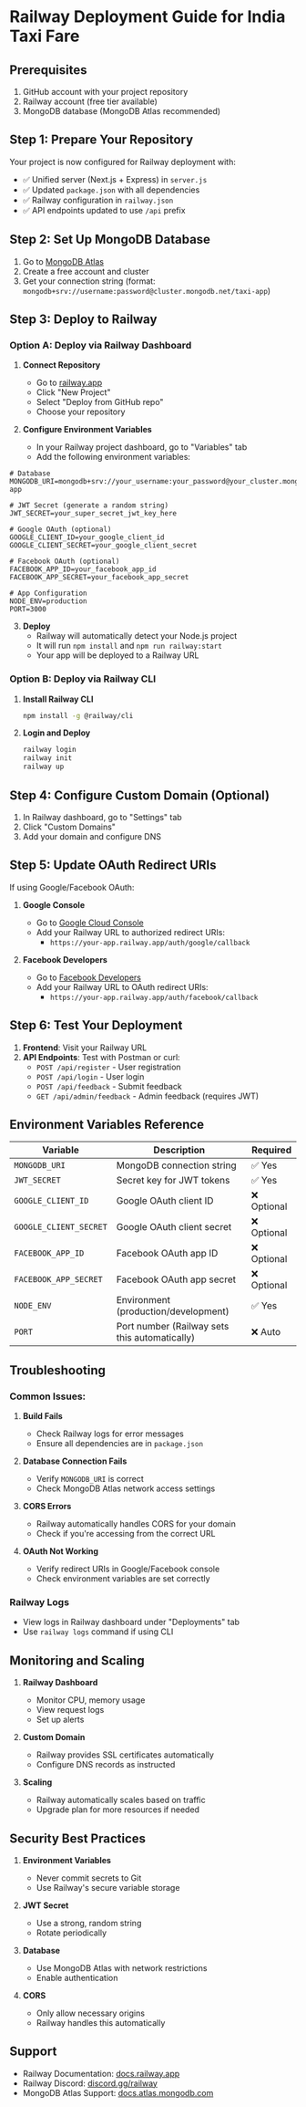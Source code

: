 # Railway Deployment Guide for India Taxi Fare

## Prerequisites
1. GitHub account with your project repository
2. Railway account (free tier available)
3. MongoDB database (MongoDB Atlas recommended)

## Step 1: Prepare Your Repository

Your project is now configured for Railway deployment with:
- ✅ Unified server (Next.js + Express) in `server.js`
- ✅ Updated `package.json` with all dependencies
- ✅ Railway configuration in `railway.json`
- ✅ API endpoints updated to use `/api` prefix

## Step 2: Set Up MongoDB Database

1. Go to [MongoDB Atlas](https://www.mongodb.com/atlas)
2. Create a free account and cluster
3. Get your connection string (format: `mongodb+srv://username:password@cluster.mongodb.net/taxi-app`)

## Step 3: Deploy to Railway

### Option A: Deploy via Railway Dashboard

1. **Connect Repository**
   - Go to [railway.app](https://railway.app)
   - Click "New Project"
   - Select "Deploy from GitHub repo"
   - Choose your repository

2. **Configure Environment Variables**
   - In your Railway project dashboard, go to "Variables" tab
   - Add the following environment variables:

```env
# Database
MONGODB_URI=mongodb+srv://your_username:your_password@your_cluster.mongodb.net/taxi-app

# JWT Secret (generate a random string)
JWT_SECRET=your_super_secret_jwt_key_here

# Google OAuth (optional)
GOOGLE_CLIENT_ID=your_google_client_id
GOOGLE_CLIENT_SECRET=your_google_client_secret

# Facebook OAuth (optional)
FACEBOOK_APP_ID=your_facebook_app_id
FACEBOOK_APP_SECRET=your_facebook_app_secret

# App Configuration
NODE_ENV=production
PORT=3000
```

3. **Deploy**
   - Railway will automatically detect your Node.js project
   - It will run `npm install` and `npm run railway:start`
   - Your app will be deployed to a Railway URL

### Option B: Deploy via Railway CLI

1. **Install Railway CLI**
   ```bash
   npm install -g @railway/cli
   ```

2. **Login and Deploy**
   ```bash
   railway login
   railway init
   railway up
   ```

## Step 4: Configure Custom Domain (Optional)

1. In Railway dashboard, go to "Settings" tab
2. Click "Custom Domains"
3. Add your domain and configure DNS

## Step 5: Update OAuth Redirect URIs

If using Google/Facebook OAuth:

1. **Google Console**
   - Go to [Google Cloud Console](https://console.cloud.google.com)
   - Add your Railway URL to authorized redirect URIs:
     - `https://your-app.railway.app/auth/google/callback`

2. **Facebook Developers**
   - Go to [Facebook Developers](https://developers.facebook.com)
   - Add your Railway URL to OAuth redirect URIs:
     - `https://your-app.railway.app/auth/facebook/callback`

## Step 6: Test Your Deployment

1. **Frontend**: Visit your Railway URL
2. **API Endpoints**: Test with Postman or curl:
   - `POST /api/register` - User registration
   - `POST /api/login` - User login
   - `POST /api/feedback` - Submit feedback
   - `GET /api/admin/feedback` - Admin feedback (requires JWT)

## Environment Variables Reference

| Variable | Description | Required |
|----------|-------------|----------|
| `MONGODB_URI` | MongoDB connection string | ✅ Yes |
| `JWT_SECRET` | Secret key for JWT tokens | ✅ Yes |
| `GOOGLE_CLIENT_ID` | Google OAuth client ID | ❌ Optional |
| `GOOGLE_CLIENT_SECRET` | Google OAuth client secret | ❌ Optional |
| `FACEBOOK_APP_ID` | Facebook OAuth app ID | ❌ Optional |
| `FACEBOOK_APP_SECRET` | Facebook OAuth app secret | ❌ Optional |
| `NODE_ENV` | Environment (production/development) | ✅ Yes |
| `PORT` | Port number (Railway sets this automatically) | ❌ Auto |

## Troubleshooting

### Common Issues:

1. **Build Fails**
   - Check Railway logs for error messages
   - Ensure all dependencies are in `package.json`

2. **Database Connection Fails**
   - Verify `MONGODB_URI` is correct
   - Check MongoDB Atlas network access settings

3. **CORS Errors**
   - Railway automatically handles CORS for your domain
   - Check if you're accessing from the correct URL

4. **OAuth Not Working**
   - Verify redirect URIs in Google/Facebook console
   - Check environment variables are set correctly

### Railway Logs
- View logs in Railway dashboard under "Deployments" tab
- Use `railway logs` command if using CLI

## Monitoring and Scaling

1. **Railway Dashboard**
   - Monitor CPU, memory usage
   - View request logs
   - Set up alerts

2. **Custom Domain**
   - Railway provides SSL certificates automatically
   - Configure DNS records as instructed

3. **Scaling**
   - Railway automatically scales based on traffic
   - Upgrade plan for more resources if needed

## Security Best Practices

1. **Environment Variables**
   - Never commit secrets to Git
   - Use Railway's secure variable storage

2. **JWT Secret**
   - Use a strong, random string
   - Rotate periodically

3. **Database**
   - Use MongoDB Atlas with network restrictions
   - Enable authentication

4. **CORS**
   - Only allow necessary origins
   - Railway handles this automatically

## Support

- Railway Documentation: [docs.railway.app](https://docs.railway.app)
- Railway Discord: [discord.gg/railway](https://discord.gg/railway)
- MongoDB Atlas Support: [docs.atlas.mongodb.com](https://docs.atlas.mongodb.com) 